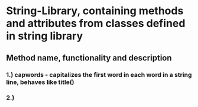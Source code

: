 # String-Library, containing methods and attributes from classes defined in string library

## Method name, functionality and description

### 
###   1.) capwords - capitalizes the first word in each word in a string line, behaves like title()
###   2.) 

